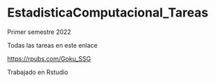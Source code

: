 # EstadisticaComputacional_Tareas
Primer semestre 2022

Todas las tareas en este enlace

https://rpubs.com/Goku_SSG

Trabajado en Rstudio
